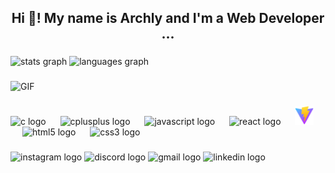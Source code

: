 <h2 align="center">Hi 👋! My name is Archly and I'm a Web Developer ... </h2>

###

<div align="left">
  <img src="https://github-readme-stats.vercel.app/api?username=zenitsuTHB&hide_title=false&hide_rank=false&show_icons=true&card_width=400&include_all_commits=true&count_private=true&disable_animations=false&theme=tokyonight&locale=en&hide_border=false" height="215" alt="stats graph"  />
  <img src="https://github-readme-stats.vercel.app/api/top-langs?username=zenitsuTHB&locale=en&hide_title=false&layout=compact&card_width=300&langs_count=5&theme=tokyonight&hide_border=false" height="160" alt="languages graph"  />
</div>

###

<img src="https://media.giphy.com/media/7SHF5dpGlltj4bwqFY/giphy.gif" alt="GIF" />

###

<div align="left">
  <img src="https://cdn.jsdelivr.net/gh/devicons/devicon/icons/c/c-original.svg" height="30" alt="c logo" />
  <img width="15" />
  <img src="https://cdn.jsdelivr.net/gh/devicons/devicon/icons/cplusplus/cplusplus-original.svg" height="30" alt="cplusplus logo" />
   <img width="15" />
  <img src="https://cdn.jsdelivr.net/gh/devicons/devicon/icons/javascript/javascript-original.svg" height="30" alt="javascript logo"  />
  <img width="15" />
  <img src="https://cdn.jsdelivr.net/gh/devicons/devicon/icons/react/react-original.svg" height="30" alt="react logo"  />
  <img width="15" />
  <img src="https://github.com/devicons/devicon/blob/v2.16.0/icons/vitejs/vitejs-original.svg" height="30" alt="react logo"/>
  <img width="15" />
  <img src="https://cdn.jsdelivr.net/gh/devicons/devicon/icons/html5/html5-original.svg" height="30" alt="html5 logo"  />
  <img width="15" />
  <img src="https://cdn.jsdelivr.net/gh/devicons/devicon/icons/css3/css3-original.svg" height="30" alt="css3 logo"  />
</div>

###

<div align="left">
  <img src="https://img.shields.io/static/v1?message=Instagram&logo=instagram&label=&color=E4405F&logoColor=white&labelColor=&style=for-the-badge" height="35" alt="instagram logo"  />
  <img src="https://img.shields.io/static/v1?message=Discord&logo=discord&label=&color=7289DA&logoColor=white&labelColor=&style=for-the-badge" height="35" alt="discord logo"  />
  <img src="https://img.shields.io/static/v1?message=Gmail&logo=gmail&label=&color=D14836&logoColor=white&labelColor=&style=for-the-badge" height="35" alt="gmail logo"  />
  <img src="https://img.shields.io/static/v1?message=LinkedIn&logo=linkedin&label=&color=0077B5&logoColor=white&labelColor=&style=for-the-badge" height="35" alt="linkedin logo"  />
</div>

###

<br clear="both">

<!--img src="https://raw.githubusercontent.com/zenitsuTHB/zenitsuTHB/main/dist/snake.svg" alt="Snake animation">
<div align="right">
  <img src="https://media1.giphy.com/media/h408T6Y5GfmXBKW62l/giphy.gif" />
</div>
-->
